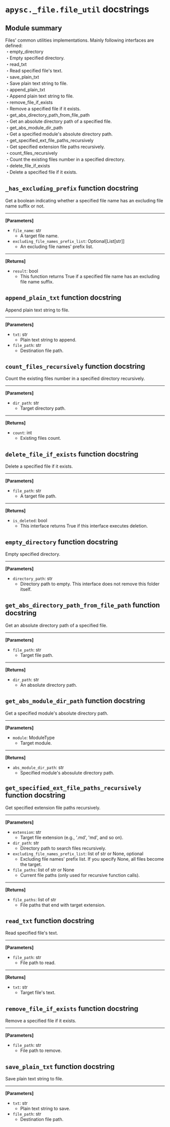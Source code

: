 # `apysc._file.file_util` docstrings

## Module summary

Files' common utilities implementations. Mainly following interfaces are defined: <br>・empty_directory <br> ・Empty specified directory. <br>・read_txt <br> ・Read specified file's text. <br>・save_plain_txt <br> ・Save plain text string to file. <br>・append_plain_txt <br> ・Append plain text string to file. <br>・remove_file_if_exists <br> ・Remove a specified file if it exists. <br>・get_abs_directory_path_from_file_path <br> ・Get an absolute directory path of a specified file. <br>・get_abs_module_dir_path <br> ・Get a specified module's absolute directory path. <br>・get_specified_ext_file_paths_recursively <br> ・Get specified extension file paths recursively. <br>・count_files_recursively <br> ・Count the existing files number in a specified directory. <br>・delete_file_if_exists <br> ・Delete a specified file if it exists.

## `_has_excluding_prefix` function docstring

Get a boolean indicating whether a specified file name has an excluding file name suffix or not.<hr>

**[Parameters]**

- `file_name`: str
  - A target file name.
- `excluding_file_names_prefix_list`: Optional[List[str]]
  - An excluding file names' prefix list.

<hr>

**[Returns]**

- `result`: bool
  - This function returns True if a specified file name has an excluding file name suffix.

## `append_plain_txt` function docstring

Append plain text string to file.<hr>

**[Parameters]**

- `txt`: str
  - Plain text string to append.
- `file_path`: str
  - Destination file path.

## `count_files_recursively` function docstring

Count the existing files number in a specified directory recursively.<hr>

**[Parameters]**

- `dir_path`: str
  - Target directory path.

<hr>

**[Returns]**

- `count`: int
  - Existing files count.

## `delete_file_if_exists` function docstring

Delete a specified file if it exists.<hr>

**[Parameters]**

- `file_path`: str
  - A target file path.

<hr>

**[Returns]**

- `is_deleted`: bool
  - This interface returns True if this interface executes deletion.

## `empty_directory` function docstring

Empty specified directory.<hr>

**[Parameters]**

- `directory_path`: str
  - Directory path to empty. This interface does not remove this folder itself.

## `get_abs_directory_path_from_file_path` function docstring

Get an absolute directory path of a specified file.<hr>

**[Parameters]**

- `file_path`: str
  - Target file path.

<hr>

**[Returns]**

- `dir_path`: str
  - An absolute directory path.

## `get_abs_module_dir_path` function docstring

Get a specified module's absolute directory path.<hr>

**[Parameters]**

- `module`: ModuleType
  - Target module.

<hr>

**[Returns]**

- `abs_module_dir_path`: str
  - Specified module's abosulute directory path.

## `get_specified_ext_file_paths_recursively` function docstring

Get specified extension file paths recursively.<hr>

**[Parameters]**

- `extension`: str
  - Target file extension (e.g., '.md', 'md', and so on).
- `dir_path`: str
  - Directory path to search files recursively.
- `excluding_file_names_prefix_list`: list of str or None, optional
  - Excluding file names' prefix list. If you specify None, all files become the target.
- `file_paths`: list of str or None
  - Current file paths (only used for recursive function calls).

<hr>

**[Returns]**

- `file_paths`: list of str
  - File paths that end with target extension.

## `read_txt` function docstring

Read specified file's text.<hr>

**[Parameters]**

- `file_path`: str
  - File path to read.

<hr>

**[Returns]**

- `txt`: str
  - Target file's text.

## `remove_file_if_exists` function docstring

Remove a specified file if it exists.<hr>

**[Parameters]**

- `file_path`: str
  - File path to remove.

## `save_plain_txt` function docstring

Save plain text string to file.<hr>

**[Parameters]**

- `txt`: str
  - Plain text string to save.
- `file_path`: str
  - Destination file path.
